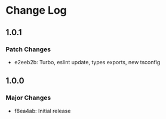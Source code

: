 # Change Log

## 1.0.1

### Patch Changes

- e2eeb2b: Turbo, eslint update, types exports, new tsconfig

## 1.0.0

### Major Changes

- f8ea4ab: Initial release
